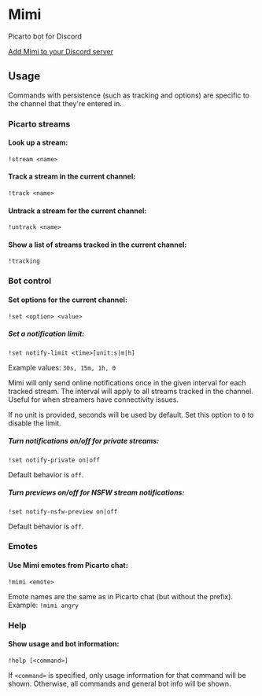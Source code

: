 # Mimi
Picarto bot for Discord

[Add Mimi to your Discord server](https://discordapp.com/oauth2/authorize?&client_id=359798782512332813&scope=bot&permissions=0x0000cc00)

## Usage
Commands with persistence (such as tracking and options) are specific to the channel that they're entered in.
### Picarto streams
#### Look up a stream:
```
!stream <name>
```
#### Track a stream in the current channel:
```
!track <name>
```
#### Untrack a stream for the current channel:
```
!untrack <name>
```
#### Show a list of streams tracked in the current channel:
```
!tracking
```
### Bot control
#### Set options for the current channel:
```
!set <option> <value>
```
##### Set a notification limit:
```
!set notify-limit <time>[unit:s|m|h]
```
Example values: `30s, 15m, 1h, 0`

Mimi will only send online notifications once in the given interval for each tracked stream. The interval will apply to all streams tracked in the channel. Useful for when streamers have connectivity issues.

If no unit is provided, seconds will be used by default. Set this option to `0` to disable the limit.
##### Turn notifications on/off for private streams:
```
!set notify-private on|off
```
Default behavior is `off`.
##### Turn previews on/off for NSFW stream notifications:
```
!set notify-nsfw-preview on|off
```
Default behavior is `off`.
### Emotes
#### Use Mimi emotes from Picarto chat:
```
!mimi <emote>
```
Emote names are the same as in Picarto chat (but without the prefix). Example: `!mimi angry`
### Help
#### Show usage and bot information:
```
!help [<command>]
```
If `<command>` is specified, only usage information for that command will be shown. Otherwise, all commands and general bot info will be shown.
